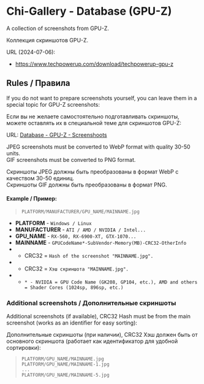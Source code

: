 # Chi-Gallery - Database (GPU-Z)

A collection of screenshots from GPU-Z.

Коллекция скриншотов GPU-Z.

URL (2024-07-06):
- https://www.techpowerup.com/download/techpowerup-gpu-z


## Rules / Правила

If you do not want to prepare screenshots yourself, you can leave them in a special topic for GPU-Z screenshots:

Если вы не желаете самостоятельно подготавливать скриншоты, можете оставлять их в специальной теме для скриншотов GPU-Z:

URL: [Database - GPU-Z - Screenshoots](https://github.com/Shedou/Chi-Gallery/discussions/2)

JPEG screenshots must be converted to WebP format with quality 30-50 units.\
GIF screenshots must be converted to PNG format.

Скриншоты JPEG должны быть преобразованы в формат WebP с качеством 30-50 единиц.\
Скриншоты GIF должны быть преобразованы в формат PNG.

#### Example / Пример:
> `PLATFORM/MANUFACTURER/GPU_NAME/MAINNAME.jpg`

- **PLATFORM** - `Windows / Linux`
- **MANUFACTURER** - `ATI / AMD / NVIDIA / Intel...`
- **GPU_NAME** - `RX-560, RX-6900-XT, GTX-1070...`
- **MAINNAME** - `GPUCodeName*-SubVendor-Memory(MB)-CRC32-OtherInfo`
- - CRC32 = `Hash of the screenshot "MAINNAME.jpg".`
- - CRC32 = `Хэш скриншота "MAINNAME.jpg".`
- - `* - NVIDIA = GPU Code Name (GK208, GP104, etc.), AMD and others = Shader Cores (1024sp, 896sp, etc.)`


### Additional screenshots / Дополнительные скриншоты

Additional screenshots (if available), CRC32 Hash must be from the main screenshot (works as an identifier for easy sorting):

Дополнительные скриншоты (при наличии), CRC32 Хэш должен быть от основного скриншота (работает как идентификатор для удобной сортировки):

> `PLATFORM/GPU_NAME/MAINNAME.jpg`\
> `PLATFORM/GPU_NAME/MAINNAME-1.jpg`\
> `...`\
> `PLATFORM/GPU_NAME/MAINNAME-5.jpg`

